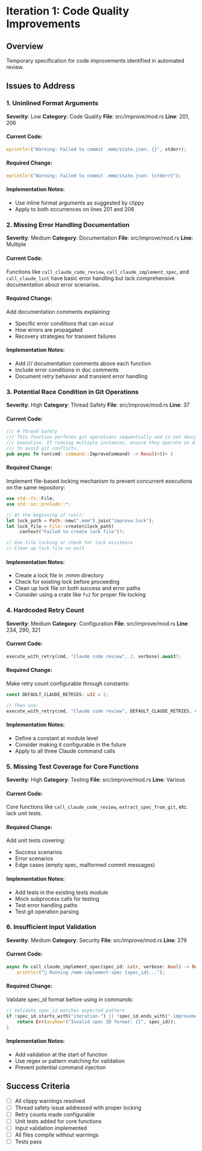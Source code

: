 # Iteration 1: Code Quality Improvements

## Overview
Temporary specification for code improvements identified in automated review.

## Issues to Address

### 1. Uninlined Format Arguments
**Severity**: Low
**Category**: Code Quality
**File**: src/improve/mod.rs
**Line**: 201, 206

#### Current Code:
```rust
eprintln!("Warning: Failed to commit .mmm/state.json: {}", stderr);
```

#### Required Change:
```rust
eprintln!("Warning: Failed to commit .mmm/state.json: {stderr}");
```

#### Implementation Notes:
- Use inline format arguments as suggested by clippy
- Apply to both occurrences on lines 201 and 206

### 2. Missing Error Handling Documentation
**Severity**: Medium
**Category**: Documentation
**File**: src/improve/mod.rs
**Line**: Multiple

#### Current Code:
Functions like `call_claude_code_review`, `call_claude_implement_spec`, and `call_claude_lint` have basic error handling but lack comprehensive documentation about error scenarios.

#### Required Change:
Add documentation comments explaining:
- Specific error conditions that can occur
- How errors are propagated
- Recovery strategies for transient failures

#### Implementation Notes:
- Add /// documentation comments above each function
- Include error conditions in doc comments
- Document retry behavior and transient error handling

### 3. Potential Race Condition in Git Operations
**Severity**: High
**Category**: Thread Safety
**File**: src/improve/mod.rs
**Line**: 37

#### Current Code:
```rust
/// # Thread Safety
/// This function performs git operations sequentially and is not designed for concurrent
/// execution. If running multiple instances, ensure they operate on different repositories
/// to avoid git conflicts.
pub async fn run(cmd: command::ImproveCommand) -> Result<()> {
```

#### Required Change:
Implement file-based locking mechanism to prevent concurrent executions on the same repository:
```rust
use std::fs::File;
use std::io::prelude::*;

// At the beginning of run():
let lock_path = Path::new(".mmm").join("improve.lock");
let lock_file = File::create(&lock_path)
    .context("Failed to create lock file")?;

// Use file locking or check for lock existence
// Clean up lock file on exit
```

#### Implementation Notes:
- Create a lock file in .mmm directory
- Check for existing lock before proceeding
- Clean up lock file on both success and error paths
- Consider using a crate like `fs2` for proper file locking

### 4. Hardcoded Retry Count
**Severity**: Medium
**Category**: Configuration
**File**: src/improve/mod.rs
**Line**: 234, 290, 321

#### Current Code:
```rust
execute_with_retry(cmd, "Claude code review", 2, verbose).await?;
```

#### Required Change:
Make retry count configurable through constants:
```rust
const DEFAULT_CLAUDE_RETRIES: u32 = 2;

// Then use:
execute_with_retry(cmd, "Claude code review", DEFAULT_CLAUDE_RETRIES, verbose).await?;
```

#### Implementation Notes:
- Define a constant at module level
- Consider making it configurable in the future
- Apply to all three Claude command calls

### 5. Missing Test Coverage for Core Functions
**Severity**: High
**Category**: Testing
**File**: src/improve/mod.rs
**Line**: Various

#### Current Code:
Core functions like `call_claude_code_review`, `extract_spec_from_git`, etc. lack unit tests.

#### Required Change:
Add unit tests covering:
- Success scenarios
- Error scenarios
- Edge cases (empty spec, malformed commit messages)

#### Implementation Notes:
- Add tests in the existing tests module
- Mock subprocess calls for testing
- Test error handling paths
- Test git operation parsing

### 6. Insufficient Input Validation
**Severity**: Medium
**Category**: Security
**File**: src/improve/mod.rs
**Line**: 279

#### Current Code:
```rust
async fn call_claude_implement_spec(spec_id: &str, verbose: bool) -> Result<bool> {
    println!("🔧 Running /mmm-implement-spec {spec_id}...");
```

#### Required Change:
Validate spec_id format before using in commands:
```rust
// Validate spec_id matches expected pattern
if !spec_id.starts_with("iteration-") || !spec_id.ends_with("-improvements") {
    return Err(anyhow!("Invalid spec ID format: {}", spec_id));
}
```

#### Implementation Notes:
- Add validation at the start of function
- Use regex or pattern matching for validation
- Prevent potential command injection

## Success Criteria
- [ ] All clippy warnings resolved
- [ ] Thread safety issue addressed with proper locking
- [ ] Retry counts made configurable
- [ ] Unit tests added for core functions
- [ ] Input validation implemented
- [ ] All files compile without warnings
- [ ] Tests pass